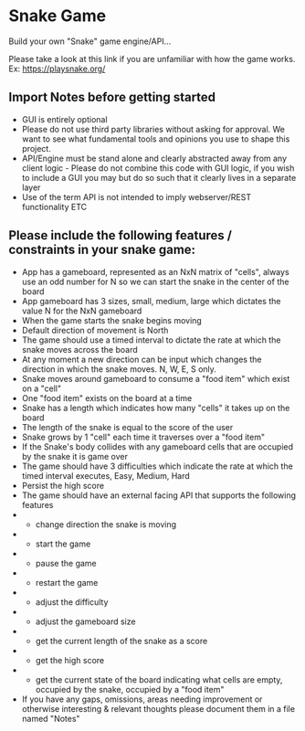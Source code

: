 # Snake Game

Build your own "Snake" game engine/API...

Please take a look at this link if you are unfamiliar with how the game works. Ex: https://playsnake.org/

## Import Notes before getting started

- GUI is entirely optional
- Please do not use third party libraries without asking for approval. We want to see what fundamental tools and opinions you use to shape this project.
- API/Engine must be stand alone and clearly abstracted away from any client logic - Please do not combine this code with GUI logic, if you wish to include a GUI you may but do so such that it clearly lives in a separate layer
- Use of the term API is not intended to imply webserver/REST functionality ETC

## Please include the following features / constraints in your snake game:

- App has a gameboard, represented as an NxN matrix of "cells", always use an odd number for N so we can start the snake in the center of the board
- App gameboard has 3 sizes, small, medium, large which dictates the value N for the NxN gameboard
- When the game starts the snake begins moving
- Default direction of movement is North
- The game should use a timed interval to dictate the rate at which the snake moves across the board
- At any moment a new direction can be input which changes the direction in which the snake moves. N, W, E, S only.
- Snake moves around gameboard to consume a "food item" which exist on a "cell"
- One "food item" exists on the board at a time
- Snake has a length which indicates how many "cells" it takes up on the board
- The length of the snake is equal to the score of the user
- Snake grows by 1 "cell" each time it traverses over a "food item"
- If the Snake's body collides with any gameboard cells that are occupied by the snake it is game over
- The game should have 3 difficulties which indicate the rate at which the timed interval executes, Easy, Medium, Hard
- Persist the high score
- The game should have an external facing API that supports the following features
- - change direction the snake is moving
- - start the game
- - pause the game
- - restart the game
- - adjust the difficulty
- - adjust the gameboard size
- - get the current length of the snake as a score
- - get the high score
- - get the current state of the board indicating what cells are empty, occupied by the snake, occupied by a "food item"
- If you have any gaps, omissions, areas needing improvement or otherwise interesting & relevant thoughts please document them in a file named "Notes"
